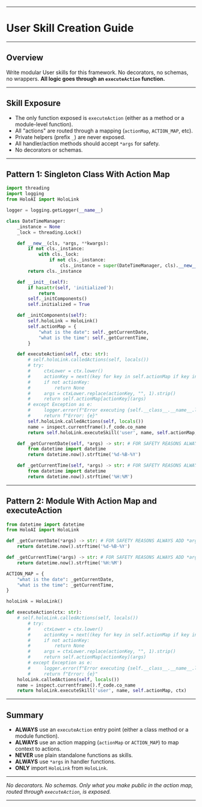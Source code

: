
---

# **User Skill Creation Guide**

---

## **Overview**

Write modular User skills for this framework.
No decorators, no schemas, no wrappers.
**All logic goes through an `executeAction` function.**

---

## **Skill Exposure**

* The only function exposed is `executeAction` (either as a method or a module-level function).
* All "actions" are routed through a mapping (`actionMap`, `ACTION_MAP`, etc).
* Private helpers (prefix `_`) are never exposed.
* All handler/action methods should accept `*args` for safety.
* No decorators or schemas.

---

## **Pattern 1: Singleton Class With Action Map**

```python
import threading
import logging
from HoloAI import HoloLink

logger = logging.getLogger(__name__)

class DateTimeManager:
    _instance = None
    _lock = threading.Lock()

    def __new__(cls, *args, **kwargs):
        if not cls._instance:
            with cls._lock:
                if not cls._instance:
                    cls._instance = super(DateTimeManager, cls).__new__(cls, *args, **kwargs)
        return cls._instance

    def __init__(self):
        if hasattr(self, 'initialized'):
            return
        self._initComponents()
        self.initialized = True

    def _initComponents(self):
        self.holoLink = HoloLink()
        self.actionMap = {
            "what is the date": self._getCurrentDate,
            "what is the time": self._getCurrentTime,
        }

    def executeAction(self, ctx: str):
        # self.holoLink.calledActions(self, locals())
        # try:
        #     ctxLower = ctx.lower()
        #     actionKey = next((key for key in self.actionMap if key in ctxLower), None)
        #     if not actionKey:
        #         return None
        #     args = ctxLower.replace(actionKey, "", 1).strip()
        #     return self.actionMap[actionKey](args)
        # except Exception as e:
        #     logger.error(f"Error executing {self.__class__.__name__.lower()}Action '{ctx}':", exc_info=True)
        #     return f"Error: {e}"
        self.holoLink.calledActions(self, locals())
        name = inspect.currentframe().f_code.co_name
        return self.holoLink.executeSkill('user', name, self.actionMap, ctx)

    def _getCurrentDate(self, *args) -> str: # FOR SAFETY REASONS ALWAYS ADD *args TO THE FUNCTION SIGNATURE EVEN IF NOT USED
        from datetime import datetime
        return datetime.now().strftime('%d-%B-%Y')

    def _getCurrentTime(self, *args) -> str: # FOR SAFETY REASONS ALWAYS ADD *args TO THE FUNCTION SIGNATURE EVEN IF NOT USED
        from datetime import datetime
        return datetime.now().strftime('%H:%M')
```

---

## **Pattern 2: Module With Action Map and executeAction**

```python
from datetime import datetime
from HoloAI import HoloLink

def _getCurrentDate(*args) -> str: # FOR SAFETY REASONS ALWAYS ADD *args TO THE FUNCTION SIGNATURE EVEN IF NOT USED
    return datetime.now().strftime('%d-%B-%Y')

def _getCurrentTime(*args) -> str: # FOR SAFETY REASONS ALWAYS ADD *args TO THE FUNCTION SIGNATURE EVEN IF NOT USED
    return datetime.now().strftime('%H:%M')

ACTION_MAP = {
    "what is the date": _getCurrentDate,
    "what is the time": _getCurrentTime,
}

holoLink = HoloLink()

def executeAction(ctx: str):
    # self.holoLink.calledActions(self, locals())
        # try:
        #     ctxLower = ctx.lower()
        #     actionKey = next((key for key in self.actionMap if key in ctxLower), None)
        #     if not actionKey:
        #         return None
        #     args = ctxLower.replace(actionKey, "", 1).strip()
        #     return self.actionMap[actionKey](args)
        # except Exception as e:
        #     logger.error(f"Error executing {self.__class__.__name__.lower()}Action '{ctx}':", exc_info=True)
        #     return f"Error: {e}"
    holoLink.calledActions(self, locals())
    name = inspect.currentframe().f_code.co_name
    return holoLink.executeSkill('user', name, self.actionMap, ctx)
```

---

## **Summary**

* **ALWAYS** use an `executeAction` entry point (either a class method or a module function).
* **ALWAYS** use an action mapping (`actionMap` or `ACTION_MAP`) to map context to actions.
* **NEVER** use plain standalone functions as skills.
* **ALWAYS** use `*args` in handler functions.
* **ONLY** import `HoloLink` from `HoloLink`.

---

*No decorators. No schemas. Only what you make public in the action map, routed through `executeAction`, is exposed.*

---

